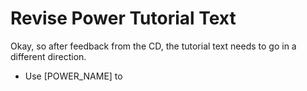# Revise Power Tutorial Text

Okay, so after feedback from the CD, the tutorial text needs to go in a different direction.

- Use [POWER_NAME] to